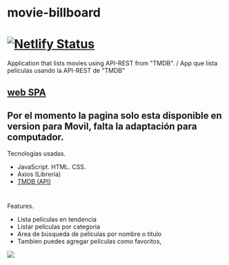 # movie-billboard
# [![Netlify Status](https://api.netlify.com/api/v1/badges/9dce7f29-4a40-4edf-9346-2f617b2f3b0b/deploy-status)]()
Application that lists movies using API-REST from "TMDB". / App que lista películas usando la API-REST de "TMDB"
## [web SPA](https://movie-billboard.netlify.app/)
## Por el momento la pagina solo esta disponible en version para Movil, falta la adaptación para computador.
Tecnologias usadas.
- JavaScript. HTML. CSS.
- Axios (Librería)
- [TMDB (API)](https://www.themoviedb.org/)
#
Features.
- Lista películas en tendencia
- Listar películas por categoria
- Area de búsqueda de películas por nombre o titulo
- Tambien puedes agregar películas como favoritos,

![](styles/moviebillboard.gif)
